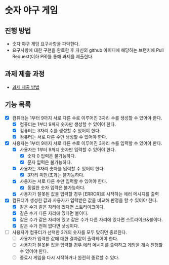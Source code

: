 # 숫자 야구 게임
## 진행 방법
* 숫자 야구 게임 요구사항을 파악한다.
* 요구사항에 대한 구현을 완료한 후 자신의 github 아이디에 해당하는 브랜치에 Pull Request(이하 PR)를 통해 과제를 제출한다.

## 과제 제출 과정
* [과제 제출 방법](https://github.com/next-step/nextstep-docs/tree/master/precourse)

## 기능 목록
* [X] 컴퓨터는 1부터 9까지 서로 다른 수로 이루어진 3자리 수를 생성할 수 있어야 한다. 
  * [X] 컴퓨터는 1부터 9까지 숫자만 생성할 수 있어야 한다. 
  * [X] 컴퓨터는 3자리 수를 생성할 수 있어야 한다.
  * [X] 컴퓨터는 서로 다른 수만 생성할 수 있어야 한다.
* [X] 사용자는 1부터 9까지 서로 다른 수로 이루어진 3자리 수를 입력할 수 있어야 한다. 
  * [X] 사용자는 1부터 9까지 숫자만 입력할 수 있어야 한다.
    * [X] 숫자 0 입력은 불가능하다.
    * [X] 문자 입력은 불가능하다.
  * [X] 사용자는 3자리 숫자를 입력할 수 있어야 한다.
    * [X] 3자리 미만/초과는 불가능하다.
  * [X] 사용자는 서로 다른 수만 입력할 수 있어야 한다.
    * [X] 동일한 숫자 입력은 불가능하다.
  * [X] 사용자가 잘못된 값을 입력할 경우 [ERROR]로 시작하는 에러 메시지를 출력
* [X] 컴퓨터가 생성한 값과 사용자가 입력받은 값을 비교해 판정을 할 수 있어야 한다. 
  * [X] 같은 수가 같은 자리에 있다면 스트라이크이다.
  * [X] 같은 수가 다른 자리에 있다면 볼이다.
  * [X] 같은 수가 같은 자리에 있고 같은 수가 다른 자리에 있다면 스트라이크&볼이다.
  * [X] 같은 수가 전혀 없다면 낫싱이다.
* [ ] 사용자가 컴퓨터가 선택한 3개의 숫자를 모두 맞히면 종료된다.
  * [ ] 사용자가 입력한 값에 대한 결과값이 출력되어야 한다.
  * [ ] 사용자가 잘못된 값을 입력할 경우 에러 메시지를 출력하고 게임을 계속 진행할 수 있어야 한다.
  * [ ] 종료시 게임을 다시 시작하거나 완전히 종료할 수 있다.

